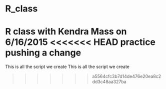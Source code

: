 # R_class
R class with Kendra Mass on 6/16/2015
<<<<<<< HEAD
practice pushing a change
=======
This is all the script we create
This is all the script we create
>>>>>>> a5564cfc3b7d14de476e20ea8c2dd3c48aa327ba
